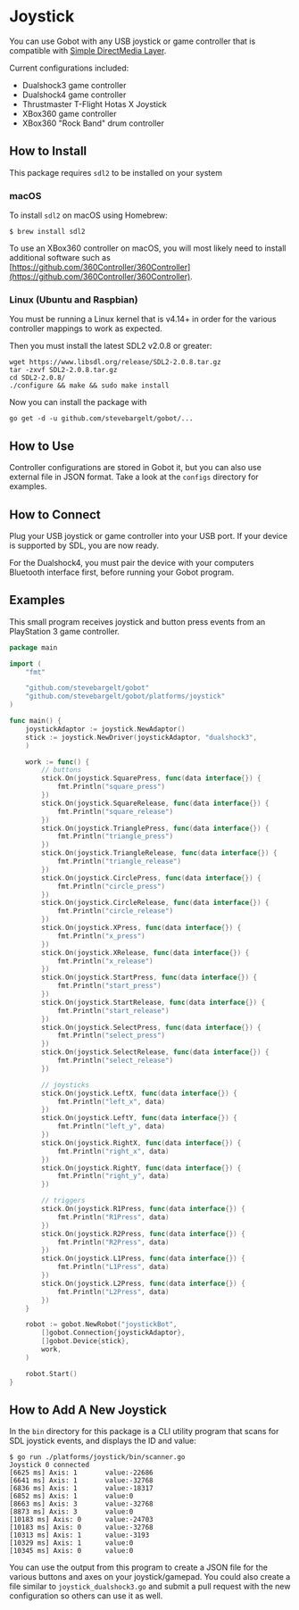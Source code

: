 # Joystick

You can use Gobot with any USB joystick or game controller that is compatible with [Simple DirectMedia Layer](http://www.libsdl.org/).

Current configurations included:

- Dualshock3 game controller
- Dualshock4 game controller
- Thrustmaster T-Flight Hotas X Joystick
- XBox360 game controller
- XBox360 "Rock Band" drum controller

## How to Install

This package requires `sdl2` to be installed on your system

### macOS

To install `sdl2` on macOS using Homebrew:

```
$ brew install sdl2
```

To use an XBox360 controller on macOS, you will most likely need to install additional software such as [https://github.com/360Controller/360Controller](https://github.com/360Controller/360Controller).

### Linux (Ubuntu and Raspbian)

You must be running a Linux kernel that is v4.14+ in order for the various controller mappings to work as expected.

Then you must install the latest SDL2 v2.0.8 or greater:

```
wget https://www.libsdl.org/release/SDL2-2.0.8.tar.gz
tar -zxvf SDL2-2.0.8.tar.gz
cd SDL2-2.0.8/
./configure && make && sudo make install
```

Now you can install the package with

```
go get -d -u github.com/stevebargelt/gobot/...
```

## How to Use

Controller configurations are stored in Gobot it, but you can also use external file in JSON format. Take a look at the `configs` directory for examples.

## How to Connect

Plug your USB joystick or game controller into your USB port. If your device is supported by SDL, you are now ready.

For the Dualshock4, you must pair the device with your computers Bluetooth interface first, before running your Gobot program.

## Examples

This small program receives joystick and button press events from an PlayStation 3 game controller.

```go
package main

import (
	"fmt"

	"github.com/stevebargelt/gobot"
	"github.com/stevebargelt/gobot/platforms/joystick"
)

func main() {
	joystickAdaptor := joystick.NewAdaptor()
	stick := joystick.NewDriver(joystickAdaptor, "dualshock3",
	)

	work := func() {
		// buttons
		stick.On(joystick.SquarePress, func(data interface{}) {
			fmt.Println("square_press")
		})
		stick.On(joystick.SquareRelease, func(data interface{}) {
			fmt.Println("square_release")
		})
		stick.On(joystick.TrianglePress, func(data interface{}) {
			fmt.Println("triangle_press")
		})
		stick.On(joystick.TriangleRelease, func(data interface{}) {
			fmt.Println("triangle_release")
		})
		stick.On(joystick.CirclePress, func(data interface{}) {
			fmt.Println("circle_press")
		})
		stick.On(joystick.CircleRelease, func(data interface{}) {
			fmt.Println("circle_release")
		})
		stick.On(joystick.XPress, func(data interface{}) {
			fmt.Println("x_press")
		})
		stick.On(joystick.XRelease, func(data interface{}) {
			fmt.Println("x_release")
		})
		stick.On(joystick.StartPress, func(data interface{}) {
			fmt.Println("start_press")
		})
		stick.On(joystick.StartRelease, func(data interface{}) {
			fmt.Println("start_release")
		})
		stick.On(joystick.SelectPress, func(data interface{}) {
			fmt.Println("select_press")
		})
		stick.On(joystick.SelectRelease, func(data interface{}) {
			fmt.Println("select_release")
		})

		// joysticks
		stick.On(joystick.LeftX, func(data interface{}) {
			fmt.Println("left_x", data)
		})
		stick.On(joystick.LeftY, func(data interface{}) {
			fmt.Println("left_y", data)
		})
		stick.On(joystick.RightX, func(data interface{}) {
			fmt.Println("right_x", data)
		})
		stick.On(joystick.RightY, func(data interface{}) {
			fmt.Println("right_y", data)
		})

		// triggers
		stick.On(joystick.R1Press, func(data interface{}) {
			fmt.Println("R1Press", data)
		})
		stick.On(joystick.R2Press, func(data interface{}) {
			fmt.Println("R2Press", data)
		})
		stick.On(joystick.L1Press, func(data interface{}) {
			fmt.Println("L1Press", data)
		})
		stick.On(joystick.L2Press, func(data interface{}) {
			fmt.Println("L2Press", data)
		})
	}

	robot := gobot.NewRobot("joystickBot",
		[]gobot.Connection{joystickAdaptor},
		[]gobot.Device{stick},
		work,
	)

	robot.Start()
}
```

## How to Add A New Joystick

In the `bin` directory for this package is a CLI utility program that scans for SDL joystick events, and displays the ID and value:

```
$ go run ./platforms/joystick/bin/scanner.go
Joystick 0 connected
[6625 ms] Axis: 1       value:-22686
[6641 ms] Axis: 1       value:-32768
[6836 ms] Axis: 1       value:-18317
[6852 ms] Axis: 1       value:0
[8663 ms] Axis: 3       value:-32768
[8873 ms] Axis: 3       value:0
[10183 ms] Axis: 0      value:-24703
[10183 ms] Axis: 0      value:-32768
[10313 ms] Axis: 1      value:-3193
[10329 ms] Axis: 1      value:0
[10345 ms] Axis: 0      value:0
```

You can use the output from this program to create a JSON file for the various buttons and axes on your joystick/gamepad. You could also create a file similar to `joystick_dualshock3.go` and submit a pull request with the new configuration so others can use it as well.
